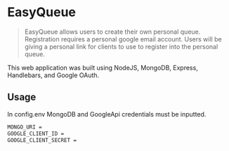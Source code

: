 # EasyQueue
>EasyQueue allows users to create their own personal queue. Registration requires a personal google email account. Users will be giving a personal link for clients to use to register into the personal queue.

This web application was built using NodeJS, MongoDB, Express, Handlebars, and Google OAuth.

## Usage

In config.env MongoDB and GoogleApi credentials must be inputted.
```bash
MONGO_URI = 
GOOGLE_CLIENT_ID = 
GOOGLE_CLIENT_SECRET = 
```

